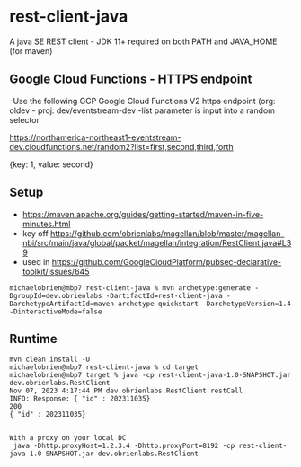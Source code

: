 # rest-client-java
A java SE REST client - JDK 11+ required on both PATH and JAVA_HOME (for maven)

## Google Cloud Functions - HTTPS endpoint

-Use the following GCP Google Cloud Functions V2 https endpoint (org: oldev - proj: dev/eventstream-dev
-list parameter is input into a random selector

https://northamerica-northeast1-eventstream-dev.cloudfunctions.net/random2?list=first,second,third,forth

{key: 1, value: second}

## Setup
- https://maven.apache.org/guides/getting-started/maven-in-five-minutes.html
- key off https://github.com/obrienlabs/magellan/blob/master/magellan-nbi/src/main/java/global/packet/magellan/integration/RestClient.java#L39
- used in https://github.com/GoogleCloudPlatform/pubsec-declarative-toolkit/issues/645
```
michaelobrien@mbp7 rest-client-java % mvn archetype:generate -DgroupId=dev.obrienlabs -DartifactId=rest-client-java -DarchetypeArtifactId=maven-archetype-quickstart -DarchetypeVersion=1.4 -DinteractiveMode=false
```

## Runtime
```
mvn clean install -U
michaelobrien@mbp7 rest-client-java % cd target 
michaelobrien@mbp7 target % java -cp rest-client-java-1.0-SNAPSHOT.jar dev.obrienlabs.RestClient
Nov 07, 2023 4:17:44 PM dev.obrienlabs.RestClient restCall
INFO: Response: { "id" : 202311035}
200
{ "id" : 202311035}


With a proxy on your local DC
 java -Dhttp.proxyHost=1.2.3.4 -Dhttp.proxyPort=8192 -cp rest-client-java-1.0-SNAPSHOT.jar dev.obrienlabs.RestClient





```

